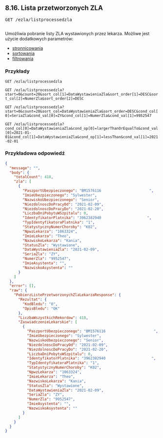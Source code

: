 ## 8.16. Lista przetworzonych ZLA

<pre>
GET /ezla/listprocessedzla
</pre>
## 

Umożliwia pobranie listy ZLA wystawionych przez lekarza.
Możliwe jest użycie dodatkowych parametrów:

- [stronnicowania](Pagination.md)
- [sortowania](Sort.md)
- [filtrowania](Filter.md)

### Przykłady

`GET /ezla/listprocessedzla`

`GET /ezla/listprocessedzla?start=0&count=20&sort_col[1]=DataWystawieniaZla&sort_order[1]=DESC&sort_col[2]=NumerZla&sort_order[2]=DESC`

`GET /ezla/listprocessedzla?start=0&count=20&sort_col=DataWystawieniaZla&sort_order=DESC&cond_col[0]=SeriaZla&cond_val[0]=ZY&cond_col[1]=NumerZla&cond_val[1]=9952547`

`GET /ezla/listprocessedzla?cond_col[0]=DataWystawieniaZla&cond_op[0]=largerThanOrEqualTo&cond_val[0]=2021-01-01&cond_col[1]=DataWystawieniaZla&cond_op[1]=lessThan&cond_val[1]=2021-02-01`

### Przykładowa odpowiedź

```json
{
  "message": "",
  "body": {
    "totalCount": 418,
    "zla": [
      {
        "PaszportUbezpieczonego": "BM1576116                      ",
        "ImieUbezpieczonego": "Sylwester",
        "NazwiskoUbezpieczonego": "Senior",
        "NiezdolnoscDoPracyOd": "2021-02-09",
        "NiezdolnoscDoPracyDo": "2021-02-20",
        "LiczbaDniPobytuWSzpitalu": 0,
        "IdentyfikatorPlatnika": "3962382940                     ",
        "TypIdentyfikatoraPlatnika": "1",
        "StatystycznyNumerChoroby": "K02",
        "NpwzLekarza": "1063324",
        "ImieLekarza": "Theo",
        "NazwiskoLekarza": "Kania",
        "StatusZla": "Wystawione",
        "DataWystawieniaZla": "2021-02-09",
        "SeriaZla": "ZY",
        "NumerZla": "9952547",
        "ImieAsystenta": "",
        "NazwiskoAsystenta": ""
      }
    ]
  },
  "error": [],
  "raw": {
    "PobierzListePrzetworzonychZlaLekarzaResponse": {
      "Rezultat": {
        "KodBledu": "0",
        "OpisBledu": "OK"
      },
      "LiczbaWszystkichRekordow": 418,
      "ZaswiadczenieLekarskie": [
        {
          "PaszportUbezpieczonego": "BM1576116                      ",
          "ImieUbezpieczonego": "Sylwester",
          "NazwiskoUbezpieczonego": "Senior",
          "NiezdolnoscDoPracyOd": "2021-02-09",
          "NiezdolnoscDoPracyDo": "2021-02-20",
          "LiczbaDniPobytuWSzpitalu": 0,
          "IdentyfikatorPlatnika": "3962382940                     ",
          "TypIdentyfikatoraPlatnika": "1",
          "StatystycznyNumerChoroby": "K02",
          "NpwzLekarza": "1063324",
          "ImieLekarza": "Theo",
          "NazwiskoLekarza": "Kania",
          "StatusZla": "Wystawione",
          "DataWystawieniaZla": "2021-02-09",
          "SeriaZla": "ZY",
          "NumerZla": "9952547",
          "ImieAsystenta": "",
          "NazwiskoAsystenta": ""
        }
      ]
    }
  }
}
```
